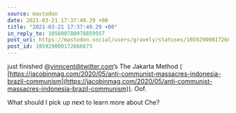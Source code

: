```yaml
---
source: mastodon
date: 2021-03-21 17:37:49.29 +00
title: "2021-03-21 17:37:49.29 +00"
in_reply_to: 105890780978859957
post_uri: https://mastodon.social/users/gravely/statuses/105929000172666673
post_id: 105929000172666673
---
```

just finished @vinncent@twitter.com’s The Jakarta Method ( [https://jacobinmag.com/2020/05/anti-communist-massacres-indonesia-brazil-communism](https://jacobinmag.com/2020/05/anti-communist-massacres-indonesia-brazil-communism)). Oof.

What should I pick up next to learn more about Che?


